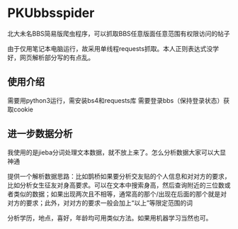 # PKUbbsspider
北大未名BBS简易版爬虫程序，可以抓取BBS任意版面任意范围有权限访问的帖子

由于仅用笔记本电脑运行，故采用单线程requests抓取。本人正则表达式没学好，网页解析部分写的有点乱。

## 使用介绍
需要用python3运行，需安装bs4和requests库
需要登录bbs（保持登录状态）获取cookie

## 进一步数据分析
我使用的是jieba分词处理文本数据，就不放上来了。怎么分析数据大家可以大显神通


提供一个解析数据思路：比如鹊桥如果要分析交友贴的个人信息和对对方的要求，比如分析女生征友对身高要求。可以在文本中搜索身高，然后查询附近的三位数或者类似的数据；如果出现两次且不相等，通常高的那个/出现在后面的那个就是对对方的要求；此外，对对方的要求一般会加上“以上”等限定范围的词

分析学历，地点，喜好，年龄均可用类似方法。如果用机器学习当然也可。
